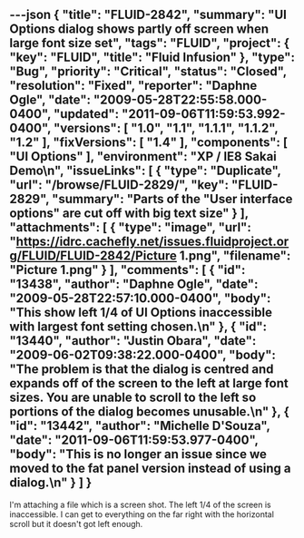 ---json
{
  "title": "FLUID-2842",
  "summary": "UI Options dialog shows partly off screen when large font size set",
  "tags": "FLUID",
  "project": {
    "key": "FLUID",
    "title": "Fluid Infusion"
  },
  "type": "Bug",
  "priority": "Critical",
  "status": "Closed",
  "resolution": "Fixed",
  "reporter": "Daphne Ogle",
  "date": "2009-05-28T22:55:58.000-0400",
  "updated": "2011-09-06T11:59:53.992-0400",
  "versions": [
    "1.0",
    "1.1",
    "1.1.1",
    "1.1.2",
    "1.2"
  ],
  "fixVersions": [
    "1.4"
  ],
  "components": [
    "UI Options"
  ],
  "environment": "XP / IE8 Sakai Demo\n",
  "issueLinks": [
    {
      "type": "Duplicate",
      "url": "/browse/FLUID-2829/",
      "key": "FLUID-2829",
      "summary": "Parts of the \"User interface options\" are cut off with big text size"
    }
  ],
  "attachments": [
    {
      "type": "image",
      "url": "https://idrc.cachefly.net/issues.fluidproject.org/FLUID/FLUID-2842/Picture 1.png",
      "filename": "Picture 1.png"
    }
  ],
  "comments": [
    {
      "id": "13438",
      "author": "Daphne Ogle",
      "date": "2009-05-28T22:57:10.000-0400",
      "body": "This show left 1/4 of UI Options inaccessible with largest font setting chosen.\n"
    },
    {
      "id": "13440",
      "author": "Justin Obara",
      "date": "2009-06-02T09:38:22.000-0400",
      "body": "The problem is that the dialog is centred and expands off of the screen to the left at large font sizes. You are unable to scroll to the left so portions of the dialog becomes unusable.\n"
    },
    {
      "id": "13442",
      "author": "Michelle D'Souza",
      "date": "2011-09-06T11:59:53.977-0400",
      "body": "This is no longer an issue since we moved to the fat panel version instead of using a dialog.\n"
    }
  ]
}
---
I'm attaching a file which is a screen shot.  The left 1/4 of the screen is inaccessible.  I can get to everything on the far right with the horizontal scroll but it doesn't got left enough.

        
